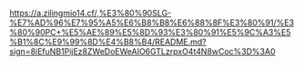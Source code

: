 https://a.zilingmio14.cf/,%E3%80%90SLG-%E7%AD%96%E7%95%A5%E6%B8%B8%E6%88%8F%E3%80%91/%E3%80%90PC+%E5%AE%89%E5%8D%93%E3%80%91%E5%9C%A3%E5%B1%8C%E9%99%8D%E4%B8%B4/README.md?sign=8iEfuNB1PijEz8ZWeDoEWeAIO6GTLzrpxO4t4N8wCoc%3D%3A0